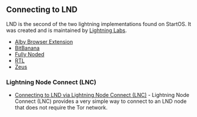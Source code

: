## Connecting to LND

LND is the second of the two lightning implementations found on StartOS. It was created and is maintained by [Lightning Labs](https://lightning.engineering/).

- [Alby Browser Extension](./alby-extension.md)
- [BitBanana](./bitbanana.md)
- [Fully Noded](./fully-noded.md)
- [RTL](./rtl.md)
- [Zeus](./zeus.md)

### Lightning Node Connect (LNC)

- [Connecting to LND via Lightning Node Connect (LNC)](service-guides/lightning/lnc.md) - Lightning Node Connect (LNC) provides a very simple way to connect to an LND node that does not require the Tor network.
